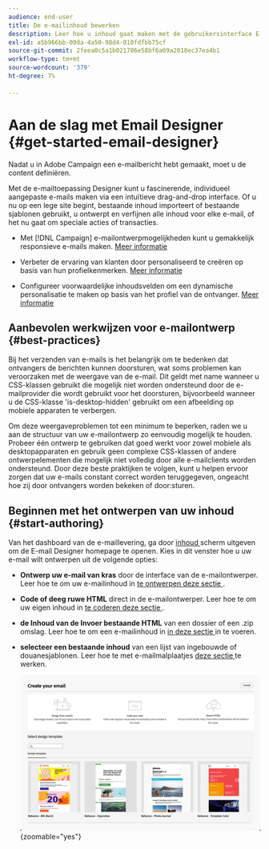 ```yaml
---
audience: end-user
title: De e-mailinhoud bewerken
description: Leer hoe u inhoud gaat maken met de gebruikersinterface E-mail Designer in Campagne Web
exl-id: a5b966bb-09da-4a50-98d4-010fdfbb75cf
source-git-commit: 2feea0c5a1b021786e58bf6a69a2018ec37ea4b1
workflow-type: tm+mt
source-wordcount: '379'
ht-degree: 7%

---
```


# Aan de slag met Email Designer {#get-started-email-designer}


Nadat u in Adobe Campaign een e-mailbericht hebt gemaakt, moet u de content definiëren.

Met de e-mailtoepassing Designer kunt u fascinerende, individueel aangepaste e-mails maken via een intuïtieve drag-and-drop interface. Of u nu op een lege site begint, bestaande inhoud importeert of bestaande sjablonen gebruikt, u ontwerpt en verfijnen alle inhoud voor elke e-mail, of het nu gaat om speciale acties of transacties.

<!--Built to deliver HTML optimized for responsive design, the Email Designer allows you to easily define and apply visibility conditions and dynamic content to an email, template, or content fragment directly through the user interface. You can seamlessly switch between the drag and drop interface and HTML code at the click of a button.

The Email Designer allows you to create email content and email content templates. It is compatible with simple emails, transactional emails, A/B test emails, multilingual emails, and recurring emails.-->

* Met [!DNL Campaign] e-mailontwerpmogelijkheden kunt u gemakkelijk responsieve e-mails maken. [Meer informatie](create-email-content.md)

* Verbeter de ervaring van klanten door personaliseerd te creëren op basis van hun profielkenmerken. [Meer informatie](../personalization/personalize.md)

* Configureer voorwaardelijke inhoudsvelden om een dynamische personalisatie te maken op basis van het profiel van de ontvanger. [Meer informatie](../personalization/conditions.md)

## Aanbevolen werkwijzen voor e-mailontwerp {#best-practices}

Bij het verzenden van e-mails is het belangrijk om te bedenken dat ontvangers de berichten kunnen doorsturen, wat soms problemen kan veroorzaken met de weergave van de e-mail. Dit geldt met name wanneer u CSS-klassen gebruikt die mogelijk niet worden ondersteund door de e-mailprovider die wordt gebruikt voor het doorsturen, bijvoorbeeld wanneer u de CSS-klasse &#39;is-desktop-hidden&#39; gebruikt om een afbeelding op mobiele apparaten te verbergen.

Om deze weergaveproblemen tot een minimum te beperken, raden we u aan de structuur van uw e-mailontwerp zo eenvoudig mogelijk te houden. Probeer één ontwerp te gebruiken dat goed werkt voor zowel mobiele als desktopapparaten en gebruik geen complexe CSS-klassen of andere ontwerpelementen die mogelijk niet volledig door alle e-mailclients worden ondersteund. Door deze beste praktijken te volgen, kunt u helpen ervoor zorgen dat uw e-mails constant correct worden teruggegeven, ongeacht hoe zij door ontvangers worden bekeken of door:sturen.

## Beginnen met het ontwerpen van uw inhoud {#start-authoring}

Van het dashboard van de e-maillevering, ga door [ inhoud ](edit-content.md) scherm uitgeven om de E-mail Designer homepage te openen. Kies in dit venster hoe u uw e-mail wilt ontwerpen uit de volgende opties:

* **Ontwerp uw e-mail van kras** door de interface van de e-mailontwerper. Leer hoe te om uw e-mailinhoud in [ te ontwerpen deze sectie ](create-email-content.md).

* **Code of deeg ruwe HTML** direct in de e-mailontwerper. Leer hoe te om uw eigen inhoud in [ te coderen deze sectie ](code-content.md).

* **de Inhoud van de Invoer bestaande HTML** van een dossier of een .zip omslag. Leer hoe te om een e-mailinhoud in [ in deze sectie ](existing-content.md) in te voeren.

* **selecteer een bestaande inhoud** van een lijst van ingebouwde of douanesjablonen. Leer hoe te met e-mailmalplaatjes [ deze sectie ](create-email-templates.md) te werken.

  ![](assets/email_designer_create_options.png){zoomable="yes"}
